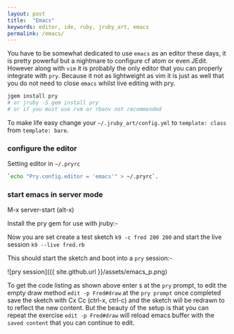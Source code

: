 ```yaml
---
layout: post
title:  "Emacs"
keywords: editor, ide, ruby, jruby_art, emacs
permalink: /emacs/
---
```


You have to be somewhat dedicated to use `emacs` as an editor these days, it is pretty powerful but a nightmare to configure cf atom or even JEdit. However along with `vim` it is probably the only editor that you can properly integrate with `pry`. Because it not as lightweight as vim it is just as well that you do not need to close `emacs` whilst live editing with pry.

```bash
jgem install pry
# or jruby -S gem install pry
# or if you must use rvm or rbenv not recommended
```

To make life easy change your `~/.jruby_art/config.yml` to `template: class` from `template: bare`.

### configure the editor
Setting editor in `~/.pryrc`

```bash
`echo "Pry.config.editor = 'emacs'" > ~/.pryrc`.
```

### start emacs in server mode

M-x server-start (alt-x)

Install the pry gem for use with jruby:-

Now you are set create a test sketch `k9 -c fred 200 200` and start the live session `k9 --live fred.rb`

This should start the sketch and boot into a `pry` session:-

![pry session]({{ site.github.url }}/assets/emacs_p.png)

To get the code listing as shown above enter `$` at the `pry` prompt, to edit the empty draw method `edit -p Fred#draw` at the `pry prompt` once completed save the sketch with Cx Cc (ctrl-x, ctrl-c) and the sketch will be redrawn to to reflect the new content. But the beauty of the setup is that you can repeat the exercise `edit -p Fred#draw` will reload emacs buffer with the `saved content` that you can continue to edit.

